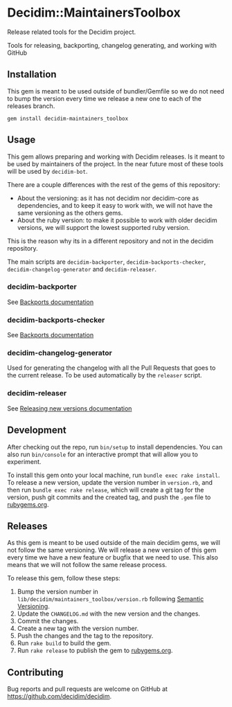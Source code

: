 # Decidim::MaintainersToolbox

Release related tools for the Decidim project.

Tools for releasing, backporting, changelog generating, and working with GitHub

## Installation

This gem is meant to be used outside of bundler/Gemfile so we do not need to bump the version every time we release a new one to each of the releases branch.

```console
gem install decidim-maintainers_toolbox
```

## Usage

This gem allows preparing and working with Decidim releases. Is it meant to be used by maintainers of the project. In the near future most of these tools will be used by `decidim-bot`.

There are a couple differences with the rest of the gems of this repository:

* About the versioning: as it has not decidim nor decidim-core as dependencies, and to keep it easy to work with, we will not have the same versioning as the others gems.
* About the ruby version: to make it possible to work with older decidim versions, we will support the lowest supported ruby version.

This is the reason why its in a different repository and not in the decidim repository.

The main scripts are `decidim-backporter`, `decidim-backports-checker`, `decidim-changelog-generator` and `decidim-releaser`.

### decidim-backporter

See [Backports documentation](https://docs.decidim.org/en/develop/develop/backports)

### decidim-backports-checker

See [Backports documentation](https://docs.decidim.org/en/develop/develop/backports)

### decidim-changelog-generator

Used for generating the changelog with all the Pull Requests that goes to the current release. To be used automatically by the `releaser` script.

### decidim-releaser

See [Releasing new versions documentation](https://docs.decidim.org/en/develop/develop/maintainers/releases)

## Development

After checking out the repo, run `bin/setup` to install dependencies. You can also run `bin/console` for an interactive prompt that will allow you to experiment.

To install this gem onto your local machine, run `bundle exec rake install`. To release a new version, update the version number in `version.rb`, and then run `bundle exec rake release`, which will create a git tag for the version, push git commits and the created tag, and push the `.gem` file to [rubygems.org](https://rubygems.org).

## Releases

As this gem is meant to be used outside of the main decidim gems, we will not follow the same versioning. We will release a new version of this gem every time we have a new feature or bugfix that we need to use. This also means that we will not follow the same release process.

To release this gem, follow these steps:

1. Bump the version number in `lib/decidim/maintainers_toolbox/version.rb` following [Semantic Versioning](https://semver.org/).
1. Update the `CHANGELOG.md` with the new version and the changes.
1. Commit the changes.
1. Create a new tag with the version number.
1. Push the changes and the tag to the repository.
1. Run `rake build` to build the gem.
1. Run `rake release` to publish the gem to [rubygems.org](https://rubygems.org).

## Contributing

Bug reports and pull requests are welcome on GitHub at https://github.com/decidim/decidim.
